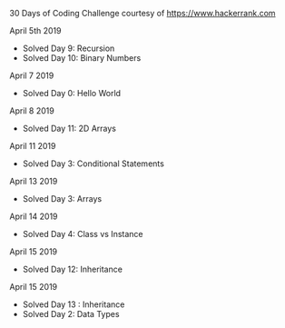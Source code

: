 30 Days of Coding Challenge courtesy of https://www.hackerrank.com

April 5th 2019
- Solved Day 9: Recursion
- Solved Day 10: Binary Numbers

April 7 2019
- Solved Day 0: Hello World

April 8 2019
- Solved Day 11: 2D Arrays

April 11 2019
- Solved Day 3: Conditional Statements

April 13 2019
- Solved Day 3: Arrays

April 14 2019
- Solved Day 4: Class vs Instance

April 15 2019
- Solved Day 12: Inheritance

April 15 2019
- Solved Day 13 : Inheritance
- Solved Day 2: Data Types